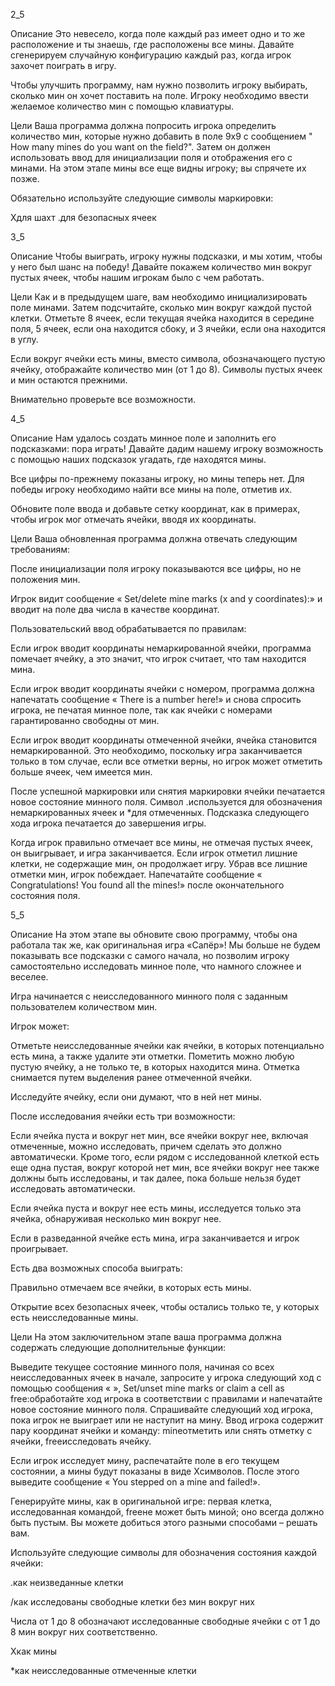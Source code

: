 2_5

Описание
Это невесело, когда поле каждый раз имеет одно и то же расположение и ты знаешь, где расположены все мины. Давайте сгенерируем случайную конфигурацию каждый раз, когда игрок захочет поиграть в игру.

Чтобы улучшить программу, нам нужно позволить игроку выбирать, сколько мин он хочет поставить на поле. Игроку необходимо ввести желаемое количество мин с помощью клавиатуры.

Цели
Ваша программа должна попросить игрока определить количество мин, которые нужно добавить в поле 9x9 с сообщением " How many mines do you want on the field?". Затем он должен использовать ввод для инициализации поля и отображения его с минами. На этом этапе мины все еще видны игроку; вы спрячете их позже.

Обязательно используйте следующие символы маркировки:

Xдля шахт
.для безопасных ячеек

3_5

Описание
Чтобы выиграть, игроку нужны подсказки, и мы хотим, чтобы у него был шанс на победу! Давайте покажем количество мин вокруг пустых ячеек, чтобы нашим игрокам было с чем работать.

Цели
Как и в предыдущем шаге, вам необходимо инициализировать поле минами. Затем подсчитайте, сколько мин вокруг каждой пустой клетки. Отметьте 8 ячеек, если текущая ячейка находится в середине поля, 5 ячеек, если она находится сбоку, и 3 ячейки, если она находится в углу.

Если вокруг ячейки есть мины, вместо символа, обозначающего пустую ячейку, отображайте количество мин (от 1 до 8). Символы пустых ячеек и мин остаются прежними.

Внимательно проверьте все возможности.

4_5

Описание
Нам удалось создать минное поле и заполнить его подсказками: пора играть! Давайте дадим нашему игроку возможность с помощью наших подсказок угадать, где находятся мины.

Все цифры по-прежнему показаны игроку, но мины теперь нет. Для победы игроку необходимо найти все мины на поле, отметив их.

Обновите поле ввода и добавьте сетку координат, как в примерах, чтобы игрок мог отмечать ячейки, вводя их координаты.

Цели
Ваша обновленная программа должна отвечать следующим требованиям:

После инициализации поля игроку показываются все цифры, но не положения мин.

Игрок видит сообщение « Set/delete mine marks (x and y coordinates):» и вводит на поле два числа в качестве координат.

Пользовательский ввод обрабатывается по правилам:

Если игрок вводит координаты немаркированной ячейки, программа помечает ячейку, а это значит, что игрок считает, что там находится мина.

Если игрок вводит координаты ячейки с номером, программа должна напечатать сообщение « There is a number here!» и снова спросить игрока, не печатая минное поле, так как ячейки с номерами гарантированно свободны от мин.

Если игрок вводит координаты отмеченной ячейки, ячейка становится немаркированной. Это необходимо, поскольку игра заканчивается только в том случае, если все отметки верны, но игрок может отметить больше ячеек, чем имеется мин.

После успешной маркировки или снятия маркировки ячейки печатается новое состояние минного поля. Символ .используется для обозначения немаркированных ячеек и *для отмеченных. Подсказка следующего хода игрока печатается до завершения игры.

Когда игрок правильно отмечает все мины, не отмечая пустых ячеек, он выигрывает, и игра заканчивается. Если игрок отметил лишние клетки, не содержащие мин, он продолжает игру. Убрав все лишние отметки мин, игрок побеждает. Напечатайте сообщение « Congratulations! You found all the mines!» после окончательного состояния поля.


5_5

Описание
На этом этапе вы обновите свою программу, чтобы она работала так же, как оригинальная игра «Сапёр»! Мы больше не будем показывать все подсказки с самого начала, но позволим игроку самостоятельно исследовать минное поле, что намного сложнее и веселее.

Игра начинается с неисследованного минного поля с заданным пользователем количеством мин.

Игрок может:

Отметьте неисследованные ячейки как ячейки, в которых потенциально есть мина, а также удалите эти отметки. Пометить можно любую пустую ячейку, а не только те, в которых находится мина. Отметка снимается путем выделения ранее отмеченной ячейки.

Исследуйте ячейку, если они думают, что в ней нет мины.

После исследования ячейки есть три возможности:

Если ячейка пуста и вокруг нет мин, все ячейки вокруг нее, включая отмеченные, можно исследовать, причем сделать это должно автоматически. Кроме того, если рядом с исследованной клеткой есть еще одна пустая, вокруг которой нет мин, все ячейки вокруг нее также должны быть исследованы, и так далее, пока больше нельзя будет исследовать автоматически.

Если ячейка пуста и вокруг нее есть мины, исследуется только эта ячейка, обнаруживая несколько мин вокруг нее.

Если в разведанной ячейке есть мина, игра заканчивается и игрок проигрывает.

Есть два возможных способа выиграть:

Правильно отмечаем все ячейки, в которых есть мины.

Открытие всех безопасных ячеек, чтобы остались только те, у которых есть неисследованные мины.

Цели
На этом заключительном этапе ваша программа должна содержать следующие дополнительные функции:

Выведите текущее состояние минного поля, начиная со всех неисследованных ячеек в начале, запросите у игрока следующий ход с помощью сообщения « », Set/unset mine marks or claim a cell as free:обработайте ход игрока в соответствии с правилами и напечатайте новое состояние минного поля. Спрашивайте следующий ход игрока, пока игрок не выиграет или не наступит на мину. Ввод игрока содержит пару координат ячейки и команду: mineотметить или снять отметку с ячейки, freeисследовать ячейку.

Если игрок исследует мину, распечатайте поле в его текущем состоянии, а мины будут показаны в виде Xсимволов. После этого выведите сообщение « You stepped on a mine and failed!».

Генерируйте мины, как в оригинальной игре: первая клетка, исследованная командой, freeне может быть миной; оно всегда должно быть пустым. Вы можете добиться этого разными способами – решать вам.

Используйте следующие символы для обозначения состояния каждой ячейки:

.как неизведанные клетки

/как исследованы свободные клетки без мин вокруг них

Числа от 1 до 8 обозначают исследованные свободные ячейки с от 1 до 8 мин вокруг них соответственно.

Xкак мины

*как неисследованные отмеченные клетки


